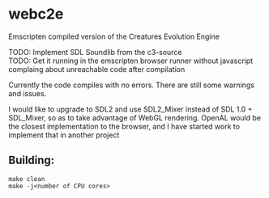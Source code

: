 # webc2e

Emscripten compiled version of the Creatures Evolution Engine

TODO: Implement SDL Soundlib from the c3-source  
TODO: Get it running in the emscripten browser runner without javascript complaing about unreachable code after compilation

Currently the code compiles with no errors. There are still some warnings and issues.

I would like to upgrade to SDL2 and use SDL2_Mixer instead of SDL 1.0 + SDL_Mixer, so as to take advantage of WebGL rendering. OpenAL would be the closest implementation to the browser, and I have started work to implement that in another project

## Building:

```
make clean
make -j<number of CPU cores>
```
